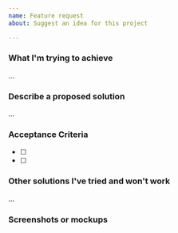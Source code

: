 ```yaml
---
name: Feature request
about: Suggest an idea for this project

---
```


### What I'm trying to achieve
…

### Describe a proposed solution
...

### Acceptance Criteria 
<!-- Conditions that a feature must satisfy to be approved by QA
Example:  When I click on red button a blue popup appears !-->

- [ ] 
- [ ] 

### Other solutions I've tried and won't work
…

### Screenshots or mockups
<!-- Please provide any illustrations that could help others understand the problem or the proposed solution. -->
